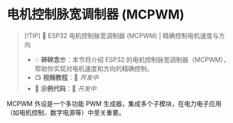 # 电机控制脉宽调制器 (MCPWM)

> [!TIP] 🚀 ESP32 电机控制脉宽调制器 (MCPWM) | 精确控制电机速度与方向  
> - 💡 **碎碎念**😎：本节将介绍 ESP32 的电机控制脉宽调制器（MCPWM），帮助你实现对电机速度和方向的精确控制。  
> - 📺 **视频教程**：🚧 *开发中*  
> - 💾 **示例代码**：🚧 *开发中*


MCPWM 外设是一个多功能 PWM 生成器，集成多个子模块，在电力电子应用（如电机控制、数字电源等）中至关重要。